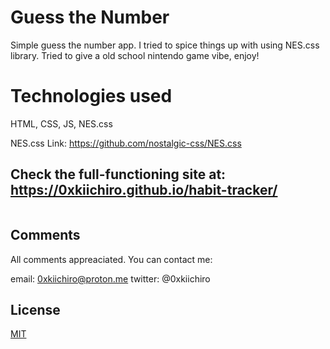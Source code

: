 # Guess the Number

Simple guess the number app. I tried to spice things up with using NES.css library. Tried to give a old school nintendo game vibe, enjoy!

# Technologies used

HTML, CSS, JS, NES.css

NES.css Link: https://github.com/nostalgic-css/NES.css

## Check the full-functioning site at: https://0xkiichiro.github.io/habit-tracker/

![]()

## Comments

All comments appreaciated. You can contact me:

email: 0xkiichiro@proton.me
twitter: @0xkiichiro

## License

[MIT](https://choosealicense.com/licenses/mit/)
